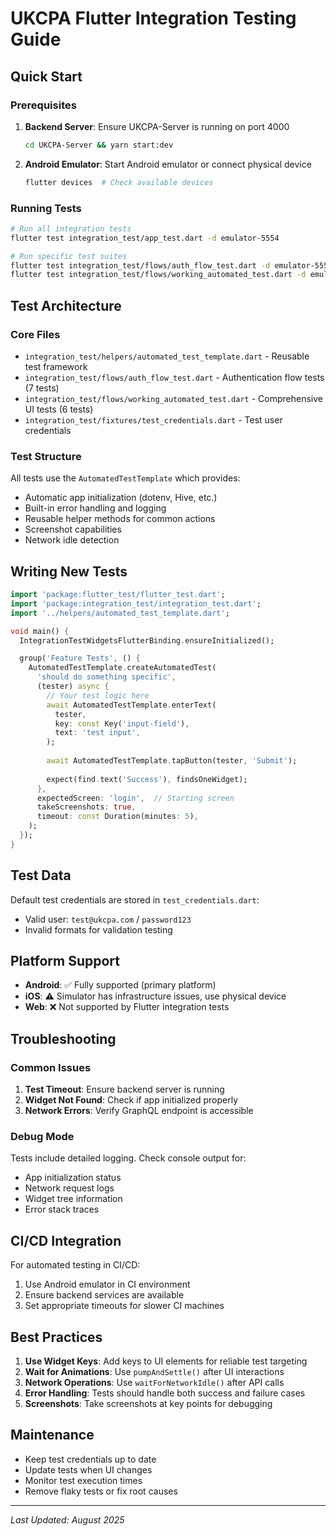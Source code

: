 # UKCPA Flutter Integration Testing Guide

## Quick Start

### Prerequisites
1. **Backend Server**: Ensure UKCPA-Server is running on port 4000
   ```bash
   cd UKCPA-Server && yarn start:dev
   ```

2. **Android Emulator**: Start Android emulator or connect physical device
   ```bash
   flutter devices  # Check available devices
   ```

### Running Tests

```bash
# Run all integration tests
flutter test integration_test/app_test.dart -d emulator-5554

# Run specific test suites
flutter test integration_test/flows/auth_flow_test.dart -d emulator-5554
flutter test integration_test/flows/working_automated_test.dart -d emulator-5554
```

## Test Architecture

### Core Files
- `integration_test/helpers/automated_test_template.dart` - Reusable test framework
- `integration_test/flows/auth_flow_test.dart` - Authentication flow tests (7 tests)
- `integration_test/flows/working_automated_test.dart` - Comprehensive UI tests (6 tests)
- `integration_test/fixtures/test_credentials.dart` - Test user credentials

### Test Structure
All tests use the `AutomatedTestTemplate` which provides:
- Automatic app initialization (dotenv, Hive, etc.)
- Built-in error handling and logging
- Reusable helper methods for common actions
- Screenshot capabilities
- Network idle detection

## Writing New Tests

```dart
import 'package:flutter_test/flutter_test.dart';
import 'package:integration_test/integration_test.dart';
import '../helpers/automated_test_template.dart';

void main() {
  IntegrationTestWidgetsFlutterBinding.ensureInitialized();

  group('Feature Tests', () {
    AutomatedTestTemplate.createAutomatedTest(
      'should do something specific',
      (tester) async {
        // Your test logic here
        await AutomatedTestTemplate.enterText(
          tester,
          key: const Key('input-field'),
          text: 'test input',
        );
        
        await AutomatedTestTemplate.tapButton(tester, 'Submit');
        
        expect(find.text('Success'), findsOneWidget);
      },
      expectedScreen: 'login',  // Starting screen
      takeScreenshots: true,
      timeout: const Duration(minutes: 5),
    );
  });
}
```

## Test Data

Default test credentials are stored in `test_credentials.dart`:
- Valid user: `test@ukcpa.com` / `password123`
- Invalid formats for validation testing

## Platform Support

- **Android**: ✅ Fully supported (primary platform)
- **iOS**: ⚠️ Simulator has infrastructure issues, use physical device
- **Web**: ❌ Not supported by Flutter integration tests

## Troubleshooting

### Common Issues

1. **Test Timeout**: Ensure backend server is running
2. **Widget Not Found**: Check if app initialized properly
3. **Network Errors**: Verify GraphQL endpoint is accessible

### Debug Mode

Tests include detailed logging. Check console output for:
- App initialization status
- Network request logs
- Widget tree information
- Error stack traces

## CI/CD Integration

For automated testing in CI/CD:
1. Use Android emulator in CI environment
2. Ensure backend services are available
3. Set appropriate timeouts for slower CI machines

## Best Practices

1. **Use Widget Keys**: Add keys to UI elements for reliable test targeting
2. **Wait for Animations**: Use `pumpAndSettle()` after UI interactions
3. **Network Operations**: Use `waitForNetworkIdle()` after API calls
4. **Error Handling**: Tests should handle both success and failure cases
5. **Screenshots**: Take screenshots at key points for debugging

## Maintenance

- Keep test credentials up to date
- Update tests when UI changes
- Monitor test execution times
- Remove flaky tests or fix root causes

---

*Last Updated: August 2025*
